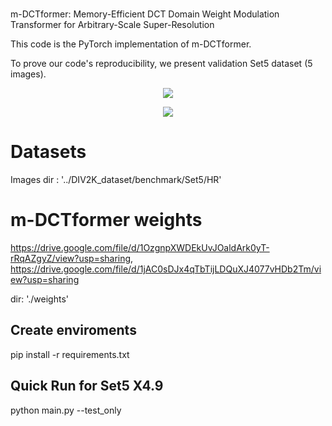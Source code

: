 
#
m-DCTformer: Memory-Efficient DCT Domain Weight Modulation Transformer for Arbitrary-Scale Super-Resolution

This code is the PyTorch implementation of m-DCTformer.

To prove our code's reproducibility, we present validation Set5 dataset (5 images).



<p align="center">
  <img src="https://github.com/alsgur0720/m-DCTformer/assets/81404542/d95079cb-a669-466d-a7c4-819b39d281f5.jpg">
</p>

<p align="center">
  <img src="https://github.com/alsgur0720/m-DCTformer/assets/81404542/c6560d72-e14f-4ab9-b6ae-f947865a702d.jpg">
</p>


# Datasets

Images dir : '../DIV2K_dataset/benchmark/Set5/HR'


# m-DCTformer weights
https://drive.google.com/file/d/1OzgnpXWDEkUvJOaldArk0yT-rRqAZgyZ/view?usp=sharing, https://drive.google.com/file/d/1jAC0sDJx4qTbTijLDQuXJ4077vHDb2Tm/view?usp=sharing



dir:
'./weights'

## Create enviroments
pip install -r requirements.txt

## Quick Run for Set5 X4.9
python main.py --test_only
